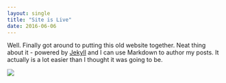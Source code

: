 ```yaml
---
layout: single
title: "Site is Live"
date: 2016-06-06
---
```


Well. Finally got around to putting this old website together. Neat thing about it - powered by [Jekyll](http://jekyllrb.com) and I can use Markdown to author my posts. It actually is a lot easier than I thought it was going to be.
<div class="imgright imgcap">
<img src="/images/bio-photo.jpg"/>
</div>
